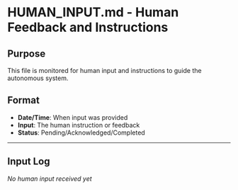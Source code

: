 # HUMAN_INPUT.md - Human Feedback and Instructions

## Purpose
This file is monitored for human input and instructions to guide the autonomous system.

## Format
- **Date/Time**: When input was provided
- **Input**: The human instruction or feedback
- **Status**: Pending/Acknowledged/Completed

---

## Input Log

*No human input received yet*